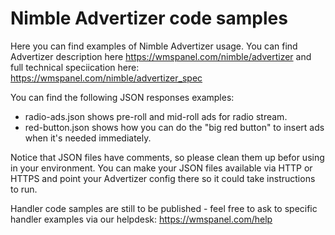 # Nimble Advertizer code samples

Here you can find examples of Nimble Advertizer usage. You can find Advertizer description here https://wmspanel.com/nimble/advertizer and full technical speciication here: https://wmspanel.com/nimble/advertizer_spec 

You can find the following JSON responses examples:
* radio-ads.json shows pre-roll and mid-roll ads for radio stream.
* red-button.json shows how you can do the "big red button" to insert ads when it's needed immediately.

Notice that JSON files have comments, so please clean them up befor using in your environment.
You can make your JSON files available via HTTP or HTTPS and point your Advertizer config there so it could take instructions to run.

Handler code samples are still to be published - feel free to ask to specific handler examples via our helpdesk: https://wmspanel.com/help
